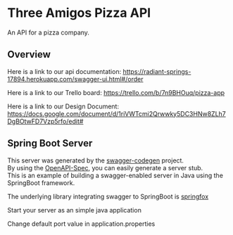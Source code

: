 # Three Amigos Pizza API

An API for a pizza company.

## Overview
Here is a link to our api documentation:
https://radiant-springs-17894.herokuapp.com/swagger-ui.html#/order

Here is a link to our Trello board:
https://trello.com/b/7n9BHOuq/pizza-app

Here is a link to our Design Document:
https://docs.google.com/document/d/1riVWTcmi2Qrwwky5DC3HNw8ZLh7DgBOtwFD7Vzp5rfo/edit#

## Spring Boot Server 
This server was generated by the [swagger-codegen](https://github.com/swagger-api/swagger-codegen) project.  
By using the [OpenAPI-Spec](https://github.com/swagger-api/swagger-core), you can easily generate a server stub.  
This is an example of building a swagger-enabled server in Java using the SpringBoot framework.  

The underlying library integrating swagger to SpringBoot is [springfox](https://github.com/springfox/springfox)  

Start your server as an simple java application  

Change default port value in application.properties
